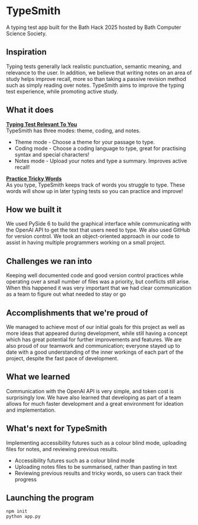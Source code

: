 # TypeSmith

A typing test app built for the Bath Hack 2025 hosted by Bath Computer Science Society.

## Inspiration

Typing tests generally lack realistic punctuation, semantic meaning, and relevance to the user.
In addition, we believe that writing notes on an area of study helps improve recall, more so than taking a passive revision method such as simply reading over notes.
TypeSmith aims to improve the typing test experience, while promoting active study.

## What it does
**<u>Typing Test Relevant To You</u>** <br>
TypeSmith has three modes: theme, coding, and notes. 
<ul>
<li>Theme mode - Choose a theme for your passage to type.</li>
<li>Coding mode - Choose a coding language to type, great for practising syntax and special characters!</li>
<li>Notes mode - Upload your notes and type a summary. Improves active recall! </li>
</ul>

**<u>Practice Tricky Words</u>** <br>
As you type, TypeSmith keeps track of words you struggle to type. These words will show up in later typing tests so you can practice and improve!

## How we built it
We used PySide 6 to build the graphical interface while communicating with the OpenAI API to get the text that users need to type. We also used GitHub for version control.
We took an object-oriented approach in our code to assist in having multiple programmers working on a small project.

## Challenges we ran into
Keeping well documented code and good version control practices while operating over a small number of files was a priority, but conflicts still arise. When this happened it was very important that we had clear communication as a team to figure out what needed to stay or go

## Accomplishments that we're proud of
We managed to achieve most of our initial goals for this project as well as more ideas that appeared during development, while still having a concept which has great potential for further improvements and features.
We are also proud of our teamwork and communication; everyone stayed up to date with a good understanding of the inner workings of each part of the project, despite the fast pace of development.

## What we learned
Communication with the OpenAI API is very simple, and token cost is surprisingly low.
We have also learned that developing as part of a team allows for much faster development and a great environment for ideation and implementation.

## What's next for TypeSmith
Implementing accessibility futures such as a colour blind mode, uploading files for notes, and reviewing previous results.
<ul>
<li>Accessibility futures such as a colour blind mode</li>
<li>Uploading notes files to be summarised, rather than pasting in text</li>
<li>Reviewing previous results and tricky words, so users can track their progress</li>
</ul>

## Launching the program
```console
npm init
python app.py
```
